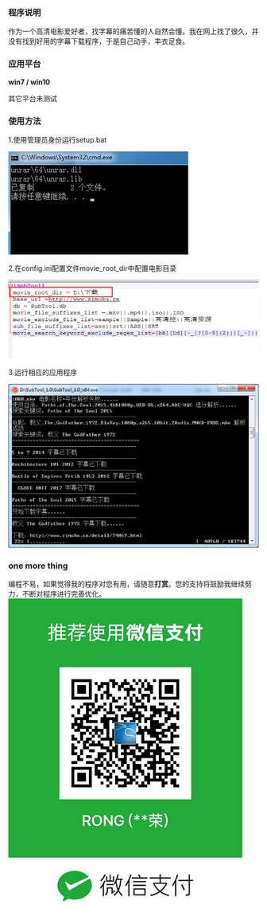 ### 程序说明 ###
作为一个高清电影爱好者，找字幕的痛苦懂的人自然会懂。我在网上找了很久，并没有找到好用的字幕下载程序，于是自己动手，丰衣足食。

### 应用平台   
**win7 / win10**

其它平台未测试

### 使用方法 

1.使用管理员身份运行setup.bat

![image](https://raw.githubusercontent.com/backtracker/SubTool/master/image/bat.png)

2.在config.ini配置文件movie_root_dir中配置电影目录

![image](https://raw.githubusercontent.com/backtracker/SubTool/master/image/config.png)

3.运行相应的应用程序

![image](https://raw.githubusercontent.com/backtracker/SubTool/master/image/subtool2.png)

### one more thing
编程不易，如果觉得我的程序对您有用，请随意**打赏**。您的支持将鼓励我继续努力，不断对程序进行完善优化。
![image](https://raw.githubusercontent.com/backtracker/SubTool/master/image/wxpay2.jpg)



